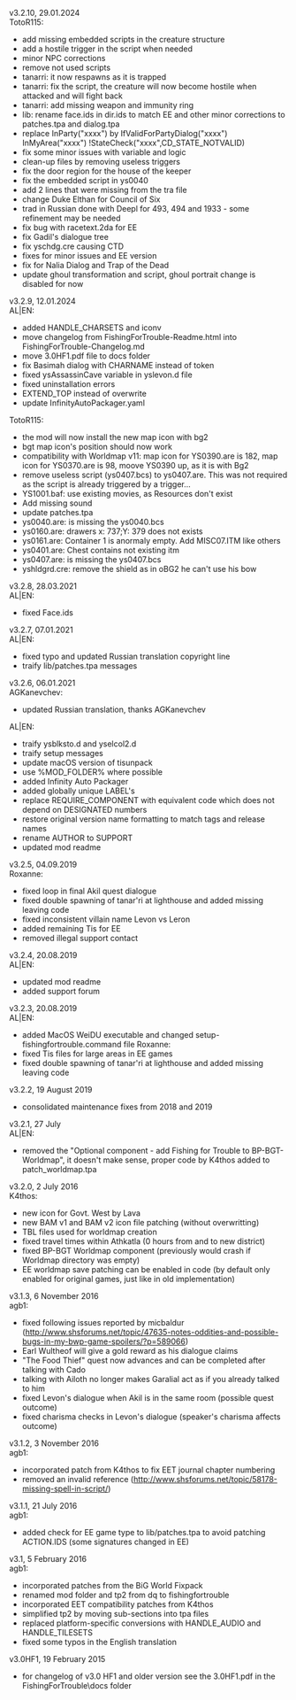 v3.2.10, 29.01.2024  
 TotoR115:
 - add missing embedded scripts in the creature structure
 - add a hostile trigger in the script when needed
 - minor NPC corrections
 - remove not used scripts
 - tanarri: it now respawns as it is trapped
 - tanarri: fix the script, the creature will now become hostile when attacked and will fight back
 - tanarri: add missing weapon and immunity ring
 - lib: rename face.ids in dir.ids to match EE and other minor corrections to patches.tpa and dialog.tpa
 - replace InParty("xxxx") by IfValidForPartyDialog("xxxx") InMyArea("xxxx") !StateCheck("xxxx",CD_STATE_NOTVALID)
 - fix some minor issues with variable and logic
 - clean-up files by removing useless triggers
 - fix the door region for the house of the keeper
 - fix the embedded script in ys0040
 - add 2 lines that were missing from the tra file
 - change Duke Elthan for Council of Six
 - trad in Russian done with Deepl for 493, 494 and 1933 - some refinement may be needed
 - fix bug with racetext.2da for EE
 - fix Gadil's dialogue tree
 - fix yschdg.cre causing CTD
 - fixes for minor issues and EE version
 - fix for Nalia Dialog and Trap of the Dead
 - update ghoul transformation and script, ghoul portrait change is disabled for now

v3.2.9, 12.01.2024  
 AL|EN:
 - added HANDLE_CHARSETS and iconv
 - move changelog from FishingForTrouble-Readme.html into FishingForTrouble-Changelog.md
 - move 3.0HF1.pdf file to docs folder
 - fix Basimah dialog with CHARNAME instead of token
 - fixed ysAssassinCave variable in yslevon.d file
 - fixed uninstallation errors
 - EXTEND_TOP instead of overwrite
 - update InfinityAutoPackager.yaml

 TotoR115:
 - the mod will now install the new map icon with bg2
 - bgt map icon's position should now work
 - compatibility with Worldmap v11: map icon for YS0390.are is 182, map icon for YS0370.are is 98, moove YS0390 up, as it is with Bg2
 - remove useless script (ys0407.bcs) to ys0407.are. This was not required as the script is already triggered by a trigger...
 - YS1001.baf: use existing movies, as Resources don't exist
 - Add missing sound
 - update patches.tpa
 - ys0040.are: is missing the ys0040.bcs
 - ys0160.are: drawers x: 737;Y: 379 does not exists
 - ys0161.are: Container 1 is anormaly empty. Add MISC07.ITM like others
 - ys0401.are: Chest contains not existing itm
 - ys0407.are: is missing the ys0407.bcs
 - yshldgrd.cre: remove the shield as in oBG2 he can't use his bow

v3.2.8, 28.03.2021  
 AL|EN:
 - fixed Face.ids

v3.2.7, 07.01.2021  
 AL|EN:
 - fixed typo and updated Russian translation copyright line
 - traify lib/patches.tpa messages

v3.2.6, 06.01.2021  
 AGKanevchev:
 - updated Russian translation, thanks AGKanevchev

 AL|EN:
 - traify ysblksto.d and yselcol2.d
 - traify setup messages
 - update macOS version of tisunpack
 - use %MOD_FOLDER% where possible
 - added Infinity Auto Packager
 - added globally unique LABEL's
 - replace REQUIRE_COMPONENT with equivalent code which does not depend on DESIGNATED numbers
 - restore original version name formatting to match tags and release names
 - rename AUTHOR to SUPPORT
 - updated mod readme

v3.2.5, 04.09.2019  
 Roxanne:
 - fixed loop in final Akil quest dialogue
 - fixed double spawning of tanar'ri at lighthouse and added missing leaving code
 - fixed inconsistent villain name Levon vs Leron
 - added remaining Tis for EE
 - removed illegal support contact

v3.2.4, 20.08.2019  
 AL|EN:
 - updated mod readme
 - added support forum

v3.2.3, 20.08.2019  
 AL|EN:
 - added MacOS WeiDU executable and changed setup-fishingfortrouble.command file
Roxanne:
 - fixed Tis files for large areas in EE games
 - fixed double spawning of tanar'ri at lighthouse and added missing leaving code

v3.2.2, 19 August 2019
 - consolidated maintenance fixes from 2018 and 2019

v3.2.1, 27 July  
 AL|EN:
 - removed the "Optional component - add Fishing for Trouble to BP-BGT-Worldmap", it doesn't make sense, proper code by K4thos added to patch_worldmap.tpa

v3.2.0, 2 July 2016  
 K4thos:
 - new icon for Govt. West by Lava
 - new BAM v1 and BAM v2 icon file patching (without overwritting)
 - TBL files used for worldmap creation
 - fixed travel times within Athkatla (0 hours from and to new district)
 - fixed BP-BGT Worldmap component (previously would crash if Worldmap directory was empty)
 - EE worldmap save patching can be enabled in code (by default only enabled for original games, just like in old implementation)

v3.1.3, 6 November 2016  
 agb1:
 - fixed following issues reported by micbaldur (http://www.shsforums.net/topic/47635-notes-oddities-and-possible-bugs-in-my-bwp-game-spoilers/?p=589066)
 - Earl Wultheof will give a gold reward as his dialogue claims
 - "The Food Thief" quest now advances and can be completed after talking with Cado
 - talking with Ailoth no longer makes Garalial act as if you already talked to him
 - fixed Levon's dialogue when Akil is in the same room (possible quest outcome)
 - fixed charisma checks in Levon's dialogue (speaker's charisma affects outcome)

v3.1.2, 3 November 2016  
 agb1:
 - incorporated patch from K4thos to fix EET journal chapter numbering
 - removed an invalid reference (http://www.shsforums.net/topic/58178-missing-spell-in-script/)

v3.1.1, 21 July 2016  
 agb1:
 - added check for EE game type to lib/patches.tpa to avoid patching ACTION.IDS (some signatures changed in EE)

v3.1, 5 February 2016  
agb1:
 - incorporated patches from the BiG World Fixpack
 - renamed mod folder and tp2 from dq to fishingfortrouble
 - incorporated EET compatibility patches from K4thos
 - simplified tp2 by moving sub-sections into tpa files
 - replaced platform-specific conversions with HANDLE_AUDIO and HANDLE_TILESETS
 - fixed some typos in the English translation

v3.0HF1, 19 February 2015
 - for changelog of v3.0 HF1 and older version see the 3.0HF1.pdf in the FishingForTrouble\docs folder